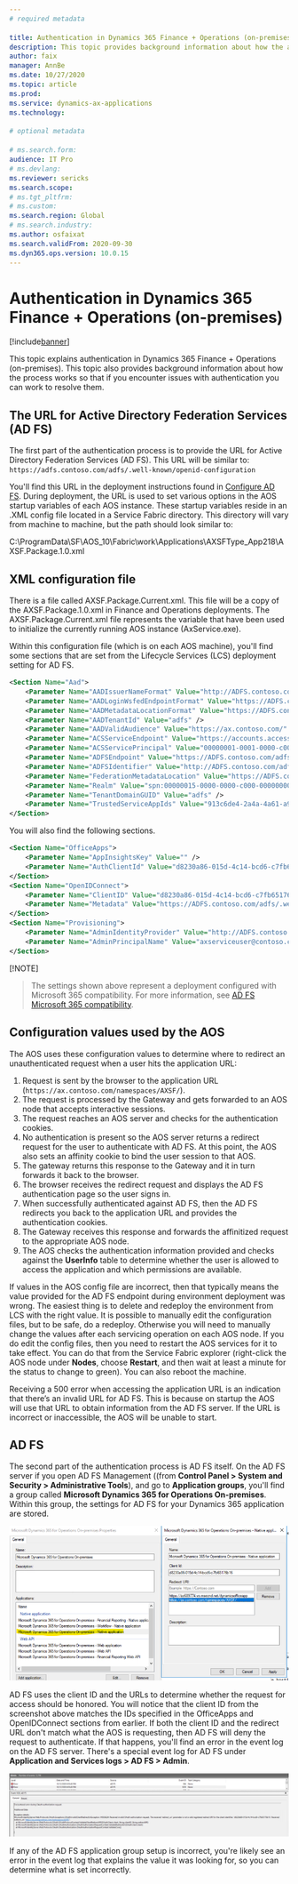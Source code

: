 ```yaml
---
# required metadata

title: Authentication in Dynamics 365 Finance + Operations (on-premises)
description: This topic provides background information about how the authentication process works so that if you have issues you can work to resolve them.
author: faix
manager: AnnBe
ms.date: 10/27/2020
ms.topic: article
ms.prod:
ms.service: dynamics-ax-applications
ms.technology: 

# optional metadata

# ms.search.form:
audience: IT Pro
# ms.devlang: 
ms.reviewer: sericks
ms.search.scope:
# ms.tgt_pltfrm: 
# ms.custom: 
ms.search.region: Global
# ms.search.industry:
ms.author: osfaixat
ms.search.validFrom: 2020-09-30
ms.dyn365.ops.version: 10.0.15
---
```


# Authentication in Dynamics 365 Finance + Operations (on-premises)

[!include[banner](../includes/banner.md)]

This topic explains authentication in Dynamics 365 Finance + Operations (on-premises). This topic also provides background information about how the process works so that if you encounter issues with authentication you can work to resolve them.

## The URL for Active Directory Federation Services (AD FS)

The first part of the authentication process is to provide the URL for Active Directory Federation Services (AD FS). This URL will be similar to: `https://adfs.contoso.com/adfs/.well-known/openid-configuration` 

You'll find this URL in the deployment instructions found in [Configure AD FS](./setup-deploy-on-premises-pu12.md#configureadfs). During deployment, the URL is used to set various options in the AOS startup variables of each AOS instance. These startup variables reside in an .XML config file located in a Service Fabric directory. This directory will vary from machine to machine, but the path should look similar to:

C:\\ProgramData\\SF\\AOS_10\\Fabric\\work\\Applications\\AXSFType_App218\\AXSF.Package.1.0.xml

## XML configuration file
There is a file called AXSF.Package.Current.xml. This file will be a copy of the AXSF.Package.1.0.xml in Finance and Operations deployments. The AXSF.Package.Current.xml file represents the variable that have been used to initialize the currently running AOS instance (AxService.exe).

Within this configuration file (which is on each AOS machine), you'll find some sections that are set from the Lifecycle Services (LCS) deployment setting for AD FS.

```xml
<Section Name="Aad">
    <Parameter Name="AADIssuerNameFormat" Value="http://ADFS.contoso.com/{0}/services/trust" />
    <Parameter Name="AADLoginWsfedEndpointFormat" Value="https://ADFS.contoso.com/{0}/wsfed" />
    <Parameter Name="AADMetadataLocationFormat" Value="https://ADFS.contoso.com/FederationMetadata/2007-06/FederationMetadata.xml" />
    <Parameter Name="AADTenantId" Value="adfs" />
    <Parameter Name="AADValidAudience" Value="https://ax.contoso.com/" />
    <Parameter Name="ACSServiceEndpoint" Value="https://accounts.accesscontrol.windows-ppe.net/tokens/OAuth/2" />
    <Parameter Name="ACSServicePrincipal" Value="00000001-0001-0000-c000-000000000000" />
    <Parameter Name="ADFSEndpoint" Value="https://ADFS.contoso.com/adfs" />
    <Parameter Name="ADFSIdentifier" Value="http://ADFS.contoso.com/adfs/services/trust" />
    <Parameter Name="FederationMetadataLocation" Value="https://ADFS.contoso.com/FederationMetadata/2007-06/FederationMetadata.xml" />
    <Parameter Name="Realm" Value="spn:00000015-0000-0000-c000-000000000000" />
    <Parameter Name="TenantDomainGUID" Value="adfs" />
    <Parameter Name="TrustedServiceAppIds" Value="913c6de4-2a4a-4a61-a9ce-945d2b2ce2e0" />
</Section>
```
You will also find the following sections.

```xml
<Section Name="OfficeApps">
    <Parameter Name="AppInsightsKey" Value="" />
    <Parameter Name="AuthClientId" Value="d8230a86-015d-4c14-bcd6-c7fb65176b16" />
</Section>
<Section Name="OpenIDConnect">
    <Parameter Name="ClientID" Value="d8230a86-015d-4c14-bcd6-c7fb65176b16" />
    <Parameter Name="Metadata" Value="https://ADFS.contoso.com/adfs/.well-known/openid-configuration" />
</Section>
<Section Name="Provisioning">
    <Parameter Name="AdminIdentityProvider" Value="http://ADFS.contoso.com/adfs/services/trust" />
    <Parameter Name="AdminPrincipalName" Value="axserviceuser@contoso.com" />
</Section>
```

[!NOTE]
> The settings shown above represent a deployment configured with Microsoft 365 compatibility. For more information, see [AD FS Microsoft 365 compatibility](./onprem-adfscompatibility.md).

## Configuration values used by the AOS
The AOS uses these configuration values to determine where to redirect an unauthenticated request when a user hits the application URL:

1. Request is sent by the browser to the application URL (`https://ax.contoso.com/namespaces/AXSF/`).
2. The request is processed by the Gateway and gets forwarded to an AOS node that accepts interactive sessions.
3. The request reaches an AOS server and checks for the authentication cookies.
4. No authentication is present so the AOS server returns a redirect request for the user to authenticate with AD FS. At this point, the AOS also sets an affinity cookie to bind the user session to that AOS.
5. The gateway returns this response to the Gateway and it in turn forwards it back to the browser.
6. The browser receives the redirect request and displays the AD FS authentication page so the user signs in.
7. When successfully authenticated against AD FS, then the AD FS redirects you back to the application URL and provides the authentication cookies.
8. The Gateway receives this response and forwards the affinitized request to the appropriate AOS node.
9. The AOS checks the authentication information provided and checks against the **UserInfo** table to determine whether the user is allowed to access the application and which permissions are available.
    
If values in the AOS config file are incorrect, then that typically means the value provided for the AD FS endpoint during environment deployment was wrong. The easiest thing is to delete and redeploy the environment from LCS with the right value. It is possible to manually edit the configuration files, but to be safe, do a redeploy. Otherwise you will need to manually change the values after each servicing operation on each AOS node. If you do edit the config files, then you need to restart the AOS services for it to take effect. You can do that from the Service Fabric explorer (right-click the AOS node under **Nodes**, choose **Restart**, and then wait at least a minute for the status to change  to green). You can also reboot the machine.

Receiving a 500 error when accessing the application URL is an indication that there’s an invalid URL for AD FS. This is because on startup the AOS will use that URL to obtain information from the AD FS server. If the URL is incorrect or inaccessible, the AOS will be unable to start.

## AD FS
The second part of the authentication process is AD FS itself. On the AD FS server if you open AD FS Management ((from **Control Panel > System and Security > Administrative Tools**), and go to **Application groups**, you'll find a group called **Microsoft Dynamics 365 for Operations On-premises**. Within this group, the settings for AD FS for your Dynamics 365 application are stored.

![AD FS application group setup](media/ADFS.png)

AD FS uses the client ID and the URLs to determine whether the request for access should be honored. You will notice that the client ID from the screenshot above matches the IDs specified in the OfficeApps and OpenIDConnect sections from earlier. If both the client ID and the redirect URL don't match what the AOS is requesting, then AD FS will deny the request to authenticate. If that happens, you'll find an error in the event log on the AD FS server. There's a special event log for AD FS under **Application and Services logs > AD FS > Admin**.

![AD FS event log error](media/ADFSredirectwrong.png)

If any of the AD FS application group setup is incorrect, you're likely see an error in the event log that explains the value it was looking for, so you can determine what is set incorrectly.
